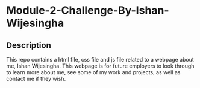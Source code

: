 # Module-2-Challenge-By-Ishan-Wijesingha

## Description
This repo contains a html file, css file and js file related to a webpage about me, Ishan Wijesingha. This webpage is for future employers to look through to learn more about me, see some of my work and projects, as well as contact me if they wish.
